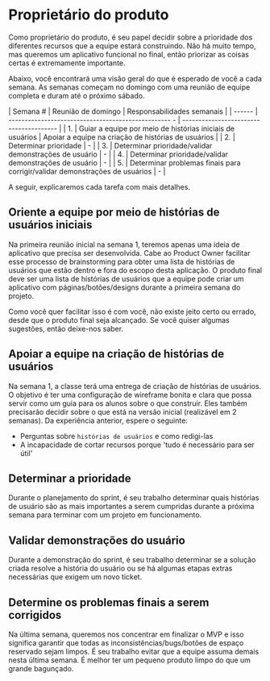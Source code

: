 # Proprietário do produto

Como proprietário do produto, é seu papel decidir sobre a prioridade dos diferentes recursos que a equipe estará construindo. Não há muito tempo, mas queremos um aplicativo funcional no final, então priorizar as coisas certas é extremamente importante.

Abaixo, você encontrará uma visão geral do que é esperado de você a cada semana. As semanas começam no domingo com uma reunião de equipe completa e duram até o próximo sábado.

| Semana # | Reunião de domingo | Responsabilidades semanais |
| ------ | -------------------------------------------------- - | --------------------------------------- |
| 1. | Guiar a equipe por meio de histórias iniciais de usuários | Apoiar a equipe na criação de histórias de usuários |
| 2. | Determinar prioridade | - |
| 3. | Determinar prioridade/validar demonstrações de usuário | - |
| 4. | Determinar prioridade/validar demonstrações de usuário | - |
| 5. | Determinar problemas finais para corrigir/validar demonstrações de usuários | - |

A seguir, explicaremos cada tarefa com mais detalhes.

## Oriente a equipe por meio de histórias de usuários iniciais

Na primeira reunião inicial na semana 1, teremos apenas uma ideia de aplicativo que precisa ser desenvolvida. Cabe ao Product Owner facilitar esse processo de brainstorming para obter uma lista de histórias de usuários que estão dentro e fora do escopo desta aplicação. O produto final deve ser uma lista de histórias de usuários que a equipe pode criar um aplicativo com páginas/botões/designs durante a primeira semana do projeto.

Como você quer facilitar isso é com você, não existe jeito certo ou errado, desde que o produto final seja alcançado. Se você quiser algumas sugestões, então deixe-nos saber.

## Apoiar a equipe na criação de histórias de usuários

Na semana 1, a classe terá uma entrega de criação de histórias de usuários. O objetivo é ter uma configuração de wireframe bonita e clara que possa servir como um guia para os alunos sobre o que construir. Eles também precisarão decidir sobre o que está na versão inicial (realizável em 2 semanas). Da experiência anterior, espere o seguinte:

- Perguntas sobre `histórias de usuários` e como redigi-las
- A incapacidade de cortar recursos porque 'tudo é necessário para ser útil'

## Determinar a prioridade

Durante o planejamento do sprint, é seu trabalho determinar quais histórias de usuário são as mais importantes a serem cumpridas durante a próxima semana para terminar com um projeto em funcionamento.

## Validar demonstrações do usuário

Durante a demonstração do sprint, é seu trabalho determinar se a solução criada resolve a história do usuário ou se há algumas etapas extras necessárias que exigem um novo ticket.

## Determine os problemas finais a serem corrigidos

Na última semana, queremos nos concentrar em finalizar o MVP e isso significa garantir que todas as inconsistências/bugs/botões de espaço reservado sejam limpos. É seu trabalho evitar que a equipe assuma demais nesta última semana. É melhor ter um pequeno produto limpo do que um grande bagunçado.
